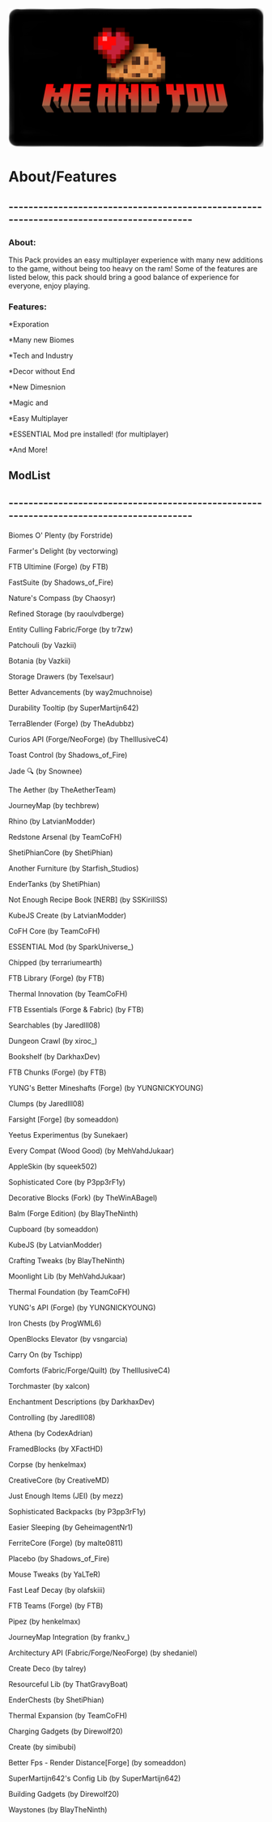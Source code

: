
![Title](https://github.com/CookyHD/MeAndYou-Modpack/blob/main/img/title_may.png?raw=true)

# About/Features

## ----------------------------------------------------------------------------------------

### About:

This Pack provides an easy multiplayer experience with many new additions to the game, without being too heavy on the ram! Some of the features are listed below, this pack should bring a good balance of experience for everyone, enjoy playing.

### Features:

*Exporation

*Many new Biomes

*Tech and Industry

*Decor without End

*New Dimesnion

*Magic and

*Easy Multiplayer

*ESSENTIAL Mod pre installed! (for multiplayer)

*And More!

## ModList

## ----------------------------------------------------------------------------------------

Biomes O' Plenty (by Forstride)

Farmer's Delight (by vectorwing)

FTB Ultimine (Forge) (by FTB)

FastSuite (by Shadows_of_Fire)

Nature's Compass (by Chaosyr)

Refined Storage (by raoulvdberge)

Entity Culling Fabric/Forge (by tr7zw)

Patchouli (by Vazkii)

Botania (by Vazkii)

Storage Drawers (by Texelsaur)

Better Advancements (by way2muchnoise)

Durability Tooltip (by SuperMartijn642)

TerraBlender (Forge) (by TheAdubbz)

Curios API (Forge/NeoForge) (by TheIllusiveC4)

Toast Control (by Shadows_of_Fire)

Jade 🔍 (by Snownee)

The Aether (by TheAetherTeam)

JourneyMap (by techbrew)

Rhino (by LatvianModder)

Redstone Arsenal (by TeamCoFH)

ShetiPhianCore (by ShetiPhian)

Another Furniture (by Starfish_Studios)

EnderTanks (by ShetiPhian)

Not Enough Recipe Book [NERB] (by SSKirillSS)

KubeJS Create (by LatvianModder)

CoFH Core (by TeamCoFH)

ESSENTIAL Mod (by SparkUniverse_)

Chipped (by terrariumearth)

FTB Library (Forge) (by FTB)

Thermal Innovation (by TeamCoFH)

FTB Essentials (Forge & Fabric) (by FTB)

Searchables (by Jaredlll08)

Dungeon Crawl (by xiroc_)

Bookshelf (by DarkhaxDev)

FTB Chunks (Forge) (by FTB)

YUNG's Better Mineshafts (Forge) (by YUNGNICKYOUNG)

Clumps (by Jaredlll08)

Farsight [Forge] (by someaddon)

Yeetus Experimentus (by Sunekaer)

Every Compat (Wood Good) (by MehVahdJukaar)

AppleSkin (by squeek502)

Sophisticated Core (by P3pp3rF1y)

Decorative Blocks (Fork) (by TheWinABagel)

Balm (Forge Edition) (by BlayTheNinth)

Cupboard (by someaddon)

KubeJS (by LatvianModder)

Crafting Tweaks (by BlayTheNinth)

Moonlight Lib (by MehVahdJukaar)

Thermal Foundation (by TeamCoFH)

YUNG's API (Forge) (by YUNGNICKYOUNG)

Iron Chests (by ProgWML6)

OpenBlocks Elevator (by vsngarcia)

Carry On (by Tschipp)

Comforts (Fabric/Forge/Quilt) (by TheIllusiveC4)

Torchmaster (by xalcon)

Enchantment Descriptions (by DarkhaxDev)

Controlling (by Jaredlll08)

Athena (by CodexAdrian)

FramedBlocks (by XFactHD)

Corpse (by henkelmax)

CreativeCore (by CreativeMD)

Just Enough Items (JEI) (by mezz)

Sophisticated Backpacks (by P3pp3rF1y)

Easier Sleeping (by GeheimagentNr1)

FerriteCore (Forge) (by malte0811)

Placebo (by Shadows_of_Fire)

Mouse Tweaks (by YaLTeR)

Fast Leaf Decay (by olafskiii)

FTB Teams (Forge) (by FTB)

Pipez (by henkelmax)

JourneyMap Integration (by frankv_)

Architectury API (Fabric/Forge/NeoForge) (by shedaniel)

Create Deco (by talrey)

Resourceful Lib (by ThatGravyBoat)

EnderChests (by ShetiPhian)

Thermal Expansion (by TeamCoFH)

Charging Gadgets (by Direwolf20)

Create (by simibubi)

Better Fps - Render Distance[Forge] (by someaddon)

SuperMartijn642's Config Lib (by SuperMartijn642)

Building Gadgets (by Direwolf20)

Waystones (by BlayTheNinth)

